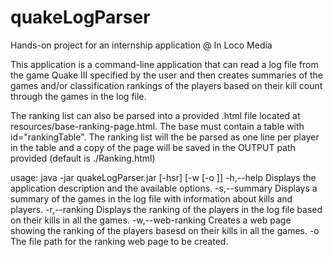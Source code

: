# quakeLogParser
Hands-on project for an internship application @ In Loco Media

This application is a command-line application that can read a log file from 
the game Quake III specified by the user and then creates summaries of the games 
and/or classification rankings of the players based on their kill count through 
the games in the log file.

The ranking list can also be parsed into a provided .html file located at 
resources/base-ranking-page.html. The base must contain a table with id="rankingTable". 
The ranking list will the be parsed as one line per player in the table and a copy 
of the page will be saved in the OUTPUT path provided (default is ./Ranking.html)

usage: java -jar quakeLogParser.jar <FILENAME> [-hsr] [-w [-o <OUTPUT>]]
 -h,--help          Displays the application description and the available
                    options.
 -s,--summary       Displays a summary of the games in the log file with
                    information about kills and players.
 -r,--ranking       Displays the ranking of the players in the log file
                    based on their kills in all the games.
 -w,--web-ranking   Creates a web page showing the ranking of the players
                    basesd on their kills in all the games.
 -o <arg>           The file path for the ranking web page to be created.
